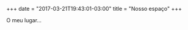 +++
date = "2017-03-21T19:43:01-03:00"
title = "Nosso espaço"
+++
<div class="col-md-8 col-sm-12">
  O meu lugar...
</div>
<div class="col-md-4 col-sm-6">
  <img class="img-responsive img-portfolio img-hover" src="/img/foto_1_blog.jpg" alt="">
</div>
